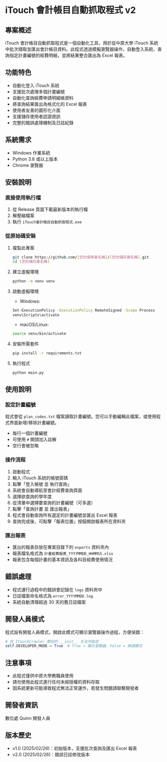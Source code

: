 # iTouch 會計帳目自動抓取程式 v2

## 專案概述
iTouch 會計帳目自動抓取程式是一個自動化工具，用於從中原大學 iTouch 系統中批次擷取並匯出會計帳目資料。此程式透過模擬瀏覽器操作，自動登入系統、查詢指定計畫編號的經費明細，並將結果整合匯出為 Excel 報表。

## 功能特色
- 自動化登入 iTouch 系統
- 支援批次處理多個計畫編號
- 自動化查詢經費申請明細帳資料
- 將查詢結果匯出為格式化的 Excel 報表
- 使用者友善的圖形化介面
- 支援儲存使用者認證資訊
- 完整的錯誤處理機制及日誌紀錄

## 系統需求
- Windows 作業系統
- Python 3.8 或以上版本
- Chrome 瀏覽器

## 安裝說明

### 直接使用執行檔
1. 從 Release 頁面下載最新版本的執行檔
2. 解壓縮檔案
3. 執行 `iTouch會計帳目自動抓取程式.exe`

### 從原始碼安裝
1. 複製此專案
    ```bash
    git clone https://github.com/[您的使用者名稱]/[您的儲存庫名稱].git
    cd [您的儲存庫名稱]
    ```

2. 建立虛擬環境
    ```bash
    python -m venv venv
    ```

3. 啟動虛擬環境
    - Windows:
    ```bash
    Set-ExecutionPolicy -ExecutionPolicy RemoteSigned -Scope Process
    venv\Scripts\activate
    ```
    - macOS/Linux:
    ```bash
    source venv/bin/activate
    ```

4. 安裝所需套件
    ```bash
    pip install -r requirements.txt
    ```

5. 執行程式
    ```bash
    python main.py
    ```

## 使用說明

### 設定計畫編號
程式會從 `plan_codes.txt` 檔案讀取計畫編號。您可以手動編輯此檔案，或使用程式界面新增/移除計畫編號。
- 每行一個計畫編號
- 可使用 `#` 開頭加入註解
- 空行會被忽略

### 操作流程
1. 啟動程式
2. 輸入 iTouch 系統的帳號密碼
3. 點擊「登入帳號 並 執行查詢」
4. 系統會自動導航至會計經費查詢頁面
5. 選擇欲查詢的學年度
6. 從清單中選擇要查詢的計畫編號（可多選）
7. 點擊「查詢計畫 並 匯出報表」
8. 程式會自動查詢所有選定的計畫編號並匯出 Excel 報表
9. 查詢完成後，可點擊「報表位置」按鈕開啟報表所在資料夾

### 匯出報表
- 匯出的報表存放在專案目錄下的 `exports` 資料夾內
- 報表檔名格式為 `計畫經費報表_YYYYMMDD_HHMMSS.xlsx`
- 報表包含每個計畫的基本資訊及各科目經費使用情況

## 錯誤處理
- 程式運行過程中的錯誤會記錄在 `logs` 資料夾中
- 日誌檔案命名格式為 `error_YYYYMMDD.log`
- 系統自動清理超過 30 天的舊日誌檔案

## 開發人員模式
程式設有開發人員模式，開啟此模式可顯示瀏覽器操作過程，方便偵錯：
```python
# 在 ItouchCrawler 類別的 __init__ 方法中設定
self.DEVELOPER_MODE = True  # True = 顯示瀏覽器，False = 無頭模式
```

## 注意事項
- 此程式僅供中原大學教職員使用
- 請勿使用此程式進行任何未經授權的資料存取
- 因系統更新可能導致程式無法正常運作，若發生問題請聯繫開發者

## 開發者資訊
數位處 Quinn 開發人員

## 版本歷史
- v1.0 (2025/02/26)：初始版本，支援批次查詢及匯出 Excel 報表
- v2.0 (2025/02/26)：錯誤日誌修改版本
